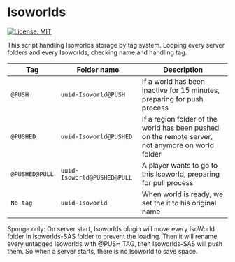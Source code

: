 Isoworlds
============
[![License: MIT](https://img.shields.io/badge/License-MIT-blue.svg)](https://opensource.org/licenses/MIT)


This script handling Isoworlds storage by tag system. Looping every server folders and every Isoworlds, checking name and handling tag.

| Tag        | Folder name | Description  |
| ------------- | ------------- | ------------- |
| `@PUSH` | `uuid-Isoworld@PUSH` | If a world has been inactive for 15 minutes, preparing for push process |
| `@PUSHED` | `uuid-Isoworld@PUSHED` | If a region folder of the world has been pushed on the remote server, not anymore on world folder |
| `@PUSHED@PULL` | `uuid-Isoworld@PUSHED@PULL` | A player wants to go to this Isoworld, preparing for pull process |
| `No tag` | `uuid-Isoworld` | When world is ready, we set the it to his original name  |

Sponge only: On server start, Isoworlds plugin will move every IsoWorld folder in Isoworlds-SAS folder to prevent the loading. Then it will rename every untagged Isoworlds with @PUSH TAG, then Isoworlds-SAS will push them.
So when a server starts, there is no Isoworld to save space.

